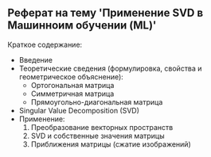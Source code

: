 ## Реферат на тему 'Применение SVD в Машинноим обучении (ML)'

Краткое содержание:
* Введение
* Теоретические сведения (формулировка, свойства и геометрическое объяснение):
  * Ортогональная матрица
  * Симметричная матрица
  * Прямоугольно-диагональная матрица
* Singular Value Decomposition (SVD)
* Применение:
  1. Преобразование векторных пространств
  2. SVD и собственные значения матрицы
  3. Приближения матрицы (сжатие изображений)
